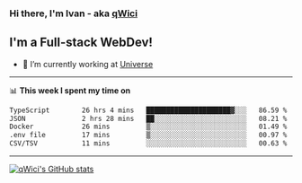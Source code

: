 ### Hi there, I'm Ivan - aka [qWici][website]

## I'm a Full-stack WebDev!
- 🔭 I’m currently working at [Universe][universe]

---

📊 **This week I spent my time on**
<!--START_SECTION:waka-->

```txt
TypeScript        26 hrs 4 mins   █████████████████████▓░░░   86.59 %
JSON              2 hrs 28 mins   ██░░░░░░░░░░░░░░░░░░░░░░░   08.21 %
Docker            26 mins         ▒░░░░░░░░░░░░░░░░░░░░░░░░   01.49 %
.env file         17 mins         ▒░░░░░░░░░░░░░░░░░░░░░░░░   00.97 %
CSV/TSV           11 mins         ░░░░░░░░░░░░░░░░░░░░░░░░░   00.63 %
```

<!--END_SECTION:waka-->

---

[![qWici's GitHub stats](https://github-readme-stats.vercel.app/api?username=qWici)](https://github.com/qWici/github-readme-stats)

[website]: https://devkucher.com
[twitter]: https://twitter.com/KucherDev
[linkedin]: https://www.linkedin.com/in/ivankucher
[universe]: https://universeapps.limited
